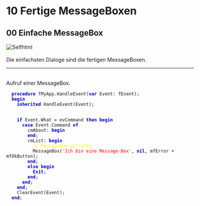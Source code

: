 <html>
    <b><h1>10 Fertige MessageBoxen</h1></b>
    <b><h2>00 Einfache MessageBox</h2></b>
<img src="image.png" alt="Selfhtml"><br><br>
Die einfachsten Dialoge sind die fertigen MessageBoxen.<br>
<hr><br>
Aufruf einer MessageBox.<br>
<pre><code>  <b><font color="0000BB">procedure</font></b> TMyApp.HandleEvent(<b><font color="0000BB">var</font></b> Event: TEvent);
  <b><font color="0000BB">begin</font></b>
    <b><font color="0000BB">inherited</font></b> HandleEvent(Event);
<br>
    <b><font color="0000BB">if</font></b> Event.What = evCommand <b><font color="0000BB">then</font></b> <b><font color="0000BB">begin</font></b>
      <b><font color="0000BB">case</font></b> Event.Command <b><font color="0000BB">of</font></b>
        cmAbout: <b><font color="0000BB">begin</font></b>
        <b><font color="0000BB">end</font></b>;
        cmList: <b><font color="0000BB">begin</font></b>
          <i><font color="#FFFF00">// MessageBox aufrufen.</font></i>
          MessageBox(<font color="#FF0000">'Ich bin eine Message-Box'</font>, <b><font color="0000BB">nil</font></b>, mfError + mfOkButton);
        <b><font color="0000BB">end</font></b>;
        <b><font color="0000BB">else</font></b> <b><font color="0000BB">begin</font></b>
          <b><font color="0000BB">Exit</font></b>;
        <b><font color="0000BB">end</font></b>;
      <b><font color="0000BB">end</font></b>;
    <b><font color="0000BB">end</font></b>;
    ClearEvent(Event);
  <b><font color="0000BB">end</font></b>;</code></pre>
<br>
</html>
